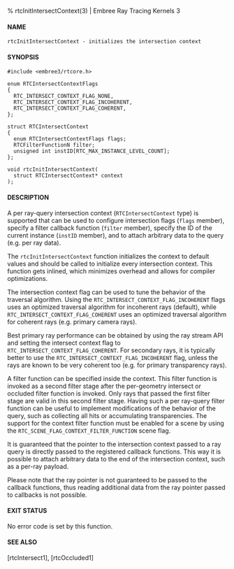 % rtcInitIntersectContext(3) | Embree Ray Tracing Kernels 3

#### NAME

    rtcInitIntersectContext - initializes the intersection context

#### SYNOPSIS

    #include <embree3/rtcore.h>

    enum RTCIntersectContextFlags
    {
      RTC_INTERSECT_CONTEXT_FLAG_NONE,
      RTC_INTERSECT_CONTEXT_FLAG_INCOHERENT,
      RTC_INTERSECT_CONTEXT_FLAG_COHERENT,
    };

    struct RTCIntersectContext
    {
      enum RTCIntersectContextFlags flags;
      RTCFilterFunctionN filter;
      unsigned int instID[RTC_MAX_INSTANCE_LEVEL_COUNT];
    };

    void rtcInitIntersectContext(
      struct RTCIntersectContext* context
    );

#### DESCRIPTION

A per ray-query intersection context (`RTCIntersectContext` type) is
supported that can be used to configure intersection flags (`flags`
member), specify a filter callback function (`filter` member), specify
the ID of the current instance (`instID` member), and to attach
arbitrary data to the query (e.g. per ray data).

The `rtcInitIntersectContext` function initializes the context to
default values and should be called to initialize every intersection
context. This function gets inlined, which minimizes overhead and allows
for compiler optimizations.

The intersection context flag can be used to tune the behavior of the
traversal algorithm. Using the `RTC_INTERSECT_CONTEXT_FLAG_INCOHERENT`
flags uses an optimized traversal algorithm for incoherent rays
(default), while `RTC_INTERSECT_CONTEXT_FLAG_COHERENT` uses an
optimized traversal algorithm for coherent rays (e.g. primary camera
rays).

Best primary ray performance can be obtained by using the ray stream
API and setting the intersect context flag to
`RTC_INTERSECT_CONTEXT_FLAG_COHERENT`. For secondary rays, it is
typically better to use the `RTC_INTERSECT_CONTEXT_FLAG_INCOHERENT`
flag, unless the rays are known to be very coherent too (e.g. for
primary transparency rays).

A filter function can be specified inside the context. This filter
function is invoked as a second filter stage after the per-geometry
intersect or occluded filter function is invoked. Only rays that
passed the first filter stage are valid in this second filter
stage. Having such a per ray-query filter function can be useful to
implement modifications of the behavior of the query, such as
collecting all hits or accumulating transparencies. The support for
the context filter function must be enabled for a scene by using
the `RTC_SCENE_FLAG_CONTEXT_FILTER_FUNCTION` scene flag.

It is guaranteed that the pointer to the intersection context passed
to a ray query is directly passed to the registered callback
functions. This way it is possible to attach arbitrary data to the end
of the intersection context, such as a per-ray payload.

Please note that the ray pointer is not guaranteed to be passed to the
callback functions, thus reading additional data from the ray pointer
passed to callbacks is not possible.

#### EXIT STATUS

No error code is set by this function.

#### SEE ALSO

[rtcIntersect1], [rtcOccluded1]
